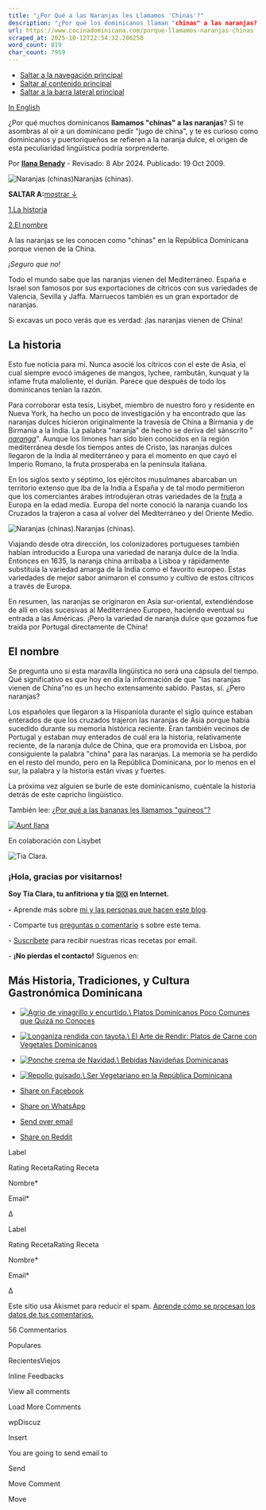 ```yaml
---
title: "¿Por Qué a las Naranjas les Llamamos 'Chinas'?"
description: "¿Por qué los dominicanos llaman "chinas" a las naranjas? El origen de esta peculiaridad lingüística podría sorprenderte."
url: https://www.cocinadominicana.com/porque-llamamos-naranjas-chinas
scraped_at: 2025-10-12T22:54:32.286258
word_count: 819
char_count: 7959
---
```


- [Saltar a la navegación principal](https://www.cocinadominicana.com/porque-llamamos-naranjas-chinas#genesis-nav-primary)
- [Saltar al contenido principal](https://www.cocinadominicana.com/porque-llamamos-naranjas-chinas#genesis-content)
- [Saltar a la barra lateral principal](https://www.cocinadominicana.com/porque-llamamos-naranjas-chinas#genesis-sidebar-primary)

[In English](https://www.dominicancooking.com/why-call-oranges-chinas)

¿Por qué muchos dominicanos **llamamos "chinas" a las naranjas**? Si te asombras al oír a un dominicano pedir "jugo de china", y te es curioso como dominicanos y puertoriqueños se refieren a la naranja dulce, el origen de esta peculiaridad lingüística podría sorprenderte.

Por **[Ilana Benady](https://www.cocinadominicana.com/ilana-benady)** \- Revisado: 8 Abr 2024. Publicado: 19 Oct 2009.

![Naranjas (chinas)](https://www.cocinadominicana.com/wp-content/uploads/2009/10/orange-naranja-china-DSC4142.jpg)Naranjas (chinas).

**SALTAR A:**[mostrar ↓](https://www.cocinadominicana.com/porque-llamamos-naranjas-chinas#)

[1.La historia](https://www.cocinadominicana.com/porque-llamamos-naranjas-chinas#la-historia)

[2.El nombre](https://www.cocinadominicana.com/porque-llamamos-naranjas-chinas#el-nombre)

A las naranjas se les conocen como "chinas" en la República Dominicana porque vienen de la China.

_¡Seguro que no!_

Todo el mundo sabe que las naranjas vienen del Mediterráneo. España e Israel son famosos por sus exportaciones de cítricos con sus variedades de Valencia, Sevilla y Jaffa. Marruecos también es un gran exportador de naranjas.

Si excavas un poco verás que es verdad: ¡las naranjas vienen de China!

## La historia

Esto fue noticia para mí. Nunca asocié los cítricos con el este de Asia, el cual siempre evocó imágenes de mangos, lychee, rambután, kunquat y la infame fruta maloliente, el durián. Parece que después de todo los dominicanos tenían la razón.

Para corroborar esta tesis, Lisybet, miembro de nuestro foro y residente en Nueva York, ha hecho un poco de investigación y ha encontrado que las naranjas dulces hicieron originalmente la travesía de China a Birmania y de Birmania a la India. La palabra "naranja" de hecho se deriva del sánscrito " [_naranga_](http://etimologias.dechile.net/?naranja)". Aunque los limones han sido bien conocidos en la región mediterránea desde los tiempos antes de Cristo, las naranjas dulces llegaron de la India al mediterráneo y para el momento en que cayó el Imperio Romano, la fruta prosperaba en la península italiana.

En los siglos sexto y séptimo, los ejércitos musulmanes abarcaban un territorio extenso que iba de la India a España y de tal modo permitieron que los comerciantes árabes introdujeran otras variedades de la [fruta](https://www.cocinadominicana.com/frutas-dominicanas) a Europa en la edad media. Europa del norte conoció la naranja cuando los Cruzados la trajeron a casa al volver del Mediterráneo y del Oriente Medio.

![Naranjas (chinas).](https://www.cocinadominicana.com/wp-content/uploads/2009/10/naranja-china-orange-DSC4146.jpg)Naranjas (chinas).

Viajando desde otra dirección, los colonizadores portugueses también habían introducido a Europa una variedad de naranja dulce de la India. Entonces en 1635, la naranja china arribaba a Lisboa y rápidamente substituía la variedad amarga de la India como el favorito europeo. Estas variedades de mejor sabor animaron el consumo y cultivo de estos cítricos a través de Europa.

En resumen, las naranjas se originaron en Asia sur-oriental, extendiéndose de allí en olas sucesivas al Mediterráneo Europeo, haciendo eventual su entrada a las Américas. ¡Pero la variedad de naranja dulce que gozamos fue traída por Portugal directamente de China!

## El nombre

Se pregunta uno si esta maravilla lingüística no será una cápsula del tiempo. Qué significativo es que hoy en día la información de que "las naranjas vienen de China"no es un hecho extensamente sabido. Pastas, sí. ¿Pero naranjas?

Los españoles que llegaron a la Hispaniola durante el siglo quince estaban enterados de que los cruzados trajeron las naranjas de Asia porque había sucedido durante su memoria histórica reciente. Eran también vecinos de Portugal y estaban muy enterados de cuál era la historia, relativamente reciente, de la naranja dulce de China, que era promovida en Lisboa, por consiguiente la palabra "china" para las naranjas. La memoria se ha perdido en el resto del mundo, pero en la República Dominicana, por lo menos en el sur, la palabra y la historia están vivas y fuertes.

La próxima vez alguien se burle de este dominicanismo, cuéntale la historia detrás de este capricho lingüístico.

También lee: [¿Por qué a las bananas les llamamos "guineos"?](https://www.cocinadominicana.com/por-que-bananas-llaman-guineos)

[![Aunt Ilana](https://www.cocinadominicana.com/wp-content/uploads/2021/02/tia-ilana-sig.png)](https://www.cocinadominicana.com/sobre-nosotros#tia-ilana)

En colaboración con Lisybet

![Tia Clara.](https://www.cocinadominicana.com/wp-content/uploads/2022/08/tia-clara-avatar.jpg)

### ¡Hola, gracias por visitarnos!

**Soy Tía Clara, tu anfitriona y tía 🇩🇴 en Internet.**

**-** Aprende más sobre [mi y las personas que hacen este blog](https://www.cocinadominicana.com/sobre-nosotros).

\- Comparte tus [preguntas o comentario](https://www.cocinadominicana.com/porque-llamamos-naranjas-chinas#comments) s sobre este tema.

- [Suscríbete](https://www.cocinadominicana.com/subscribe) para recibir nuestras ricas recetas por email.

\- **¡No pierdas el contacto!** Síguenos en:

## Más Historia, Tradiciones, y Cultura Gastronómica Dominicana

- [![Agrio de vinagrillo y encurtido.](https://www.cocinadominicana.com/wp-content/uploads/2021/05/vinagrillo-bilimbi-recipe-agrio-ClaraGon0680-360x360.jpg)\\
Platos Dominicanos Poco Comunes que Quizá no Conoces](https://www.cocinadominicana.com/platos-dominicanos-no-comunes)
- [![Longaniza rendida con tayota.](https://www.cocinadominicana.com/wp-content/uploads/2025/03/tayota-con-longaniza-rendir-CG19006-360x360.jpg)\\
El Arte de Rendir: Platos de Carne con Vegetales Dominicanos](https://www.cocinadominicana.com/rendir-carne-vegetales)
- [![Ponche crema de Navidad.](https://www.cocinadominicana.com/wp-content/uploads/2007/02/christmas-eggnog-ponche-crema-ClaraGon0022-360x360.jpg)\\
Bebidas Navideñas Dominicanas](https://www.cocinadominicana.com/bebidas-navidenas-dominicanas)
- [![Repollo guisado.](https://www.cocinadominicana.com/wp-content/uploads/2012/06/repollo-guisado-360x360.jpg)\\
Ser Vegetariano en la República Dominicana](https://www.cocinadominicana.com/vegetariano-republica-dominicana)

- [Share on Facebook](https://www.facebook.com/sharer/sharer.php?u=https%3A%2F%2Fwww.cocinadominicana.com%2Fporque-llamamos-naranjas-chinas&t=%C2%BFPor%20Qu%C3%A9%20a%20las%20Naranjas%20les%20Llamamos%20%27Chinas%27%3F "Share on Facebook")
- [Share on WhatsApp](https://wa.me/?text=https%3A%2F%2Fwww.cocinadominicana.com%2Fporque-llamamos-naranjas-chinas+%C2%BFPor%20Qu%C3%A9%20a%20las%20Naranjas%20les%20Llamamos%20%27Chinas%27%3F "Share on WhatsApp")
- [Send over email](mailto:?subject=%C2%BFPor%20Qu%C3%A9%20a%20las%20Naranjas%20les%20Llamamos%20%27Chinas%27%3F&body=https%3A%2F%2Fwww.cocinadominicana.com%2Fporque-llamamos-naranjas-chinas "Send over email")
- [Share on Reddit](https://www.reddit.com/submit?url=https%3A%2F%2Fwww.cocinadominicana.com%2Fporque-llamamos-naranjas-chinas&title=%C2%BFPor%20Qu%C3%A9%20a%20las%20Naranjas%20les%20Llamamos%20%27Chinas%27%3F "Share on Reddit")

Label

Rating RecetaRating Receta

Nombre\*

Email\*

Δ

Label

Rating RecetaRating Receta

Nombre\*

Email\*

Δ

Este sitio usa Akismet para reducir el spam. [Aprende cómo se procesan los datos de tus comentarios.](https://akismet.com/privacy/)

56 Commentarios

Populares

RecientesViejos

Inline Feedbacks

View all comments

Load More Comments

wpDiscuz

Insert

You are going to send email to

Send

Move Comment

Move